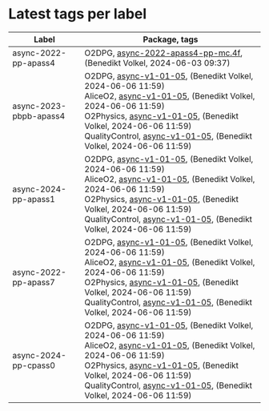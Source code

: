 # Latest tags per label

| Label | Package, tags |
| --- | --- |
| async-2022-pp-apass4 | O2DPG, [async-2022-apass4-pp-mc.4f](https://github.com/AliceO2Group/O2DPG/tree/async-2022-apass4-pp-mc.4f), (Benedikt Volkel, 2024-06-03 09:37) |
| async-2023-pbpb-apass4 | O2DPG, [async-v1-01-05](https://github.com/AliceO2Group/O2DPG/tree/async-v1-01-05), (Benedikt Volkel, 2024-06-06 11:59)<br>AliceO2, [async-v1-01-05](https://github.com/AliceO2Group/AliceO2/tree/async-v1-01-05), (Benedikt Volkel, 2024-06-06 11:59)<br>O2Physics, [async-v1-01-05](https://github.com/AliceO2Group/O2Physics/tree/async-v1-01-05), (Benedikt Volkel, 2024-06-06 11:59)<br>QualityControl, [async-v1-01-05](https://github.com/AliceO2Group/QualityControl/tree/async-v1-01-05), (Benedikt Volkel, 2024-06-06 11:59) |
| async-2024-pp-apass1 | O2DPG, [async-v1-01-05](https://github.com/AliceO2Group/O2DPG/tree/async-v1-01-05), (Benedikt Volkel, 2024-06-06 11:59)<br>AliceO2, [async-v1-01-05](https://github.com/AliceO2Group/AliceO2/tree/async-v1-01-05), (Benedikt Volkel, 2024-06-06 11:59)<br>O2Physics, [async-v1-01-05](https://github.com/AliceO2Group/O2Physics/tree/async-v1-01-05), (Benedikt Volkel, 2024-06-06 11:59)<br>QualityControl, [async-v1-01-05](https://github.com/AliceO2Group/QualityControl/tree/async-v1-01-05), (Benedikt Volkel, 2024-06-06 11:59) |
| async-2022-pp-apass7 | O2DPG, [async-v1-01-05](https://github.com/AliceO2Group/O2DPG/tree/async-v1-01-05), (Benedikt Volkel, 2024-06-06 11:59)<br>AliceO2, [async-v1-01-05](https://github.com/AliceO2Group/AliceO2/tree/async-v1-01-05), (Benedikt Volkel, 2024-06-06 11:59)<br>O2Physics, [async-v1-01-05](https://github.com/AliceO2Group/O2Physics/tree/async-v1-01-05), (Benedikt Volkel, 2024-06-06 11:59)<br>QualityControl, [async-v1-01-05](https://github.com/AliceO2Group/QualityControl/tree/async-v1-01-05), (Benedikt Volkel, 2024-06-06 11:59) |
| async-2024-pp-cpass0 | O2DPG, [async-v1-01-05](https://github.com/AliceO2Group/O2DPG/tree/async-v1-01-05), (Benedikt Volkel, 2024-06-06 11:59)<br>AliceO2, [async-v1-01-05](https://github.com/AliceO2Group/AliceO2/tree/async-v1-01-05), (Benedikt Volkel, 2024-06-06 11:59)<br>O2Physics, [async-v1-01-05](https://github.com/AliceO2Group/O2Physics/tree/async-v1-01-05), (Benedikt Volkel, 2024-06-06 11:59)<br>QualityControl, [async-v1-01-05](https://github.com/AliceO2Group/QualityControl/tree/async-v1-01-05), (Benedikt Volkel, 2024-06-06 11:59) |
